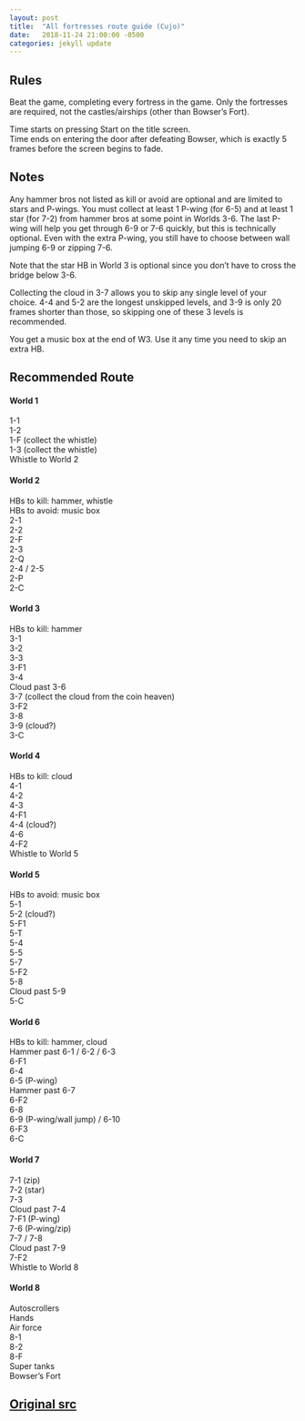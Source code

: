 ```yaml
---
layout: post
title:  "All fortresses route guide (Cujo)"
date:   2018-11-24 21:00:00 -0500
categories: jekyll update
---
```


## Rules

Beat the game, completing every fortress in the game. Only the fortresses are required, not the castles/airships (other than Bowser’s Fort).

Time starts on pressing Start on the title screen.  
Time ends on entering the door after defeating Bowser, which is exactly 5 frames before the screen begins to fade.

## Notes

Any hammer bros not listed as kill or avoid are optional and are limited to stars and P-wings. You must collect at least 1 P-wing (for 6-5) and at least 1 star (for 7-2) from hammer bros at some point in Worlds 3-6. The last P-wing will help you get through 6-9 or 7-6 quickly, but this is technically optional. Even with the extra P-wing, you still have to choose between wall jumping 6-9 or zipping 7-6.

Note that the star HB in World 3 is optional since you don’t have to cross the bridge below 3-6.

Collecting the cloud in 3-7 allows you to skip any single level of your choice. 4-4 and 5-2 are the longest unskipped levels, and 3-9 is only 20 frames shorter than those, so skipping one of these 3 levels is recommended.

You get a music box at the end of W3. Use it any time you need to skip an extra HB.

## Recommended Route  

#### World 1  
1-1  
1-2  
1-F (collect the whistle)  
1-3 (collect the whistle)  
Whistle to World 2  
#### World 2  
HBs to kill: hammer, whistle  
HBs to avoid: music box  
2-1  
2-2  
2-F  
2-3  
2-Q  
2-4 / 2-5  
2-P  
2-C  
#### World 3  
HBs to kill: hammer  
3-1  
3-2  
3-3  
3-F1  
3-4  
Cloud past 3-6  
3-7 (collect the cloud from the coin heaven)  
3-F2  
3-8  
3-9 (cloud?)  
3-C  
#### World 4  
HBs to kill: cloud  
4-1  
4-2  
4-3  
4-F1  
4-4 (cloud?)  
4-6  
4-F2  
Whistle to World 5  
#### World 5  
HBs to avoid: music box  
5-1  
5-2 (cloud?)  
5-F1  
5-T  
5-4  
5-5  
5-7  
5-F2  
5-8  
Cloud past 5-9  
5-C  
#### World 6  
HBs to kill: hammer, cloud  
Hammer past 6-1 / 6-2 / 6-3  
6-F1  
6-4  
6-5 (P-wing)  
Hammer past 6-7  
6-F2  
6-8  
6-9 (P-wing/wall jump) / 6-10  
6-F3  
6-C  
#### World 7  
7-1 (zip)  
7-2 (star)  
7-3  
Cloud past 7-4  
7-F1 (P-wing)  
7-6 (P-wing/zip)  
7-7 / 7-8  
Cloud past 7-9  
7-F2  
Whistle to World 8  
#### World 8  
Autoscrollers  
Hands  
Air force  
8-1  
8-2  
8-F  
Super tanks  
Bowser’s Fort  

## [Original src](https://docs.google.com/document/d/1n16AFOPGwFfTmSnErjU1dRpM2M8KhprRqBztqyvjVek/edit#heading=h.qq45edsb0zox)
